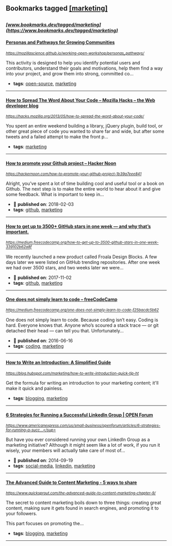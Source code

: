 ## Bookmarks tagged [[marketing]](https://www.bookmarks.dev?q=[marketing])

_<sup><sup>[www.bookmarks.dev/tagged/marketing](https://www.bookmarks.dev/tagged/marketing)</sup></sup>_
---
#### [Personas and Pathways for Growing Communities](https://mozillascience.github.io/working-open-workshop/personas_pathways/)
_<sup>https://mozillascience.github.io/working-open-workshop/personas_pathways/</sup>_

This activity is designed to help you identify potential users and contributors, understand their goals and motivations, help them find a way into your project, and grow them into strong, committed co...
* **tags**: [open-source](../tagged/open-source.md), [marketing](../tagged/marketing.md)
---
#### [How to Spread The Word About Your Code – Mozilla Hacks – the Web developer blog](https://hacks.mozilla.org/2013/05/how-to-spread-the-word-about-your-code/)
_<sup>https://hacks.mozilla.org/2013/05/how-to-spread-the-word-about-your-code/</sup>_

You spent an entire weekend building a library, jQuery plugin, build tool, or other great piece of code you wanted to share far and wide, but after some tweets and a failed attempt to make the front p...
* **tags**: [marketing](../tagged/marketing.md)
---
#### [How to promote your Github project – Hacker Noon](https://hackernoon.com/how-to-promote-your-github-project-1b39a7eee841)
_<sup>https://hackernoon.com/how-to-promote-your-github-project-1b39a7eee841</sup>_

Alright, you’ve spent a lot of time building cool and useful tool or a book on Github. The next step is to make the entire world to hear about it and give some feedback. What is important to keep in…
* :calendar: **published on**: 2018-02-03
* **tags**: [github](../tagged/github.md), [marketing](../tagged/marketing.md)
---
#### [How to get up to 3500+ GitHub stars in one week — and why that’s important.](https://medium.freecodecamp.org/how-to-get-up-to-3500-github-stars-in-one-week-339102b62a8f)
_<sup>https://medium.freecodecamp.org/how-to-get-up-to-3500-github-stars-in-one-week-339102b62a8f</sup>_

We recently launched a new product called Froala Design Blocks. A few days later we were listed on GitHub trending repositories. After one week we had over 3500 stars, and two weeks later we were…
* :calendar: **published on**: 2017-11-02
* **tags**: [github](../tagged/github.md), [marketing](../tagged/marketing.md)
---
#### [One does not simply learn to code – freeCodeCamp](https://medium.freecodecamp.org/one-does-not-simply-learn-to-code-f25bacdc5b62)
_<sup>https://medium.freecodecamp.org/one-does-not-simply-learn-to-code-f25bacdc5b62</sup>_

One does not simply learn to code. Because coding isn’t easy. Coding is hard. Everyone knows that. Anyone who’s scoured a stack trace — or git detached their head — can tell you that. Unfortunately…
* :calendar: **published on**: 2016-06-16
* **tags**: [coding](../tagged/coding.md), [marketing](../tagged/marketing.md)
---
#### [How to Write an Introduction: A Simplified Guide](https://blog.hubspot.com/marketing/how-to-write-introduction-quick-tip-ht)
_<sup>https://blog.hubspot.com/marketing/how-to-write-introduction-quick-tip-ht</sup>_

Get the formula for writing an introduction to your marketing content; it'll make it quick and painless.
* **tags**: [blogging](../tagged/blogging.md), [marketing](../tagged/marketing.md)
---
#### [6 Strategies for Running a Successful LinkedIn Group | OPEN Forum](https://www.americanexpress.com/us/small-business/openforum/articles/6-strategies-for-running-a-successful-linkedin-group/)
_<sup>https://www.americanexpress.com/us/small-business/openforum/articles/6-strategies-for-running-a-succ...</sup>_

But have you ever considered running your own LinkedIn Group as a marketing initiative? Although it might seem like a lot of work, if you run it wisely, your members will actually take care of most of...
* :calendar: **published on**: 2014-09-19
* **tags**: [social-media](../tagged/social-media.md), [linkedin](../tagged/linkedin.md), [marketing](../tagged/marketing.md)
---
#### [The Advanced Guide to Content Marketing - 5 ways to share](https://www.quicksprout.com/the-advanced-guide-to-content-marketing-chapter-9/)
_<sup>https://www.quicksprout.com/the-advanced-guide-to-content-marketing-chapter-9/</sup>_

The secret to content marketing boils down to three things: creating great content, making sure it gets found in search engines, and promoting it to your followers.

This part focuses on promoting the...
* **tags**: [blogging](../tagged/blogging.md), [marketing](../tagged/marketing.md)
---
